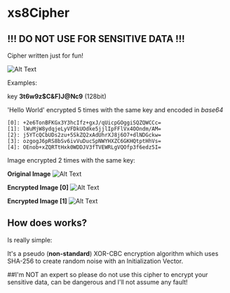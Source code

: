 # xs8Cipher
## **!!! DO NOT USE FOR SENSITIVE DATA !!!** 

Cipher written just for fun!


![Alt Text](https://i.imgur.com/Ltz4XvU.png)

Examples:

key **3t6w9z$C&F)J@Nc9** (128bit)

'Hello World' encrypted 5 times with the same key and encoded in *base64*

```
[0]: +2e6TonBFKGx3Y3hcIfz+gxJ/qUicpGOggiSQZQWCCc=
[1]: lWuMjW8ydqjeLyVFDkUOdke5jjlIpFFlVx4OOndm/AM=
[2}: j5YTcQCbUDs2zu+5SkZQ2xAdUhrXJ8j6O7+dlNDGckw=
[3]: ozgogJ6pRS8bSv6ivVuDucSpNWYHXZC6GKHQtptHhVs=
[4]: OEnob+xZQRTtHxk0WDDJV3fTVEWRLgVQOfp3f6edz5I=
```

Image encrypted 2 times with the same key:

**Original Image**
![Alt Text](https://www.lpi.org/sites/default/files/LPI-CODE_0.jpg)

**Encrypted Image [0]**
![Alt Text](https://i.imgur.com/w0UWMKp.png)

**Encrypted Image [1]**
![Alt Text](https://i.imgur.com/iifeENl.png)


## How does works?

Is really simple:

It's a pseudo (**non-standard**) XOR-CBC encryption algorithm which uses SHA-256 to create random noise with an Initialization Vector.

##I'm NOT an expert so please do not use this cipher to encrypt your sensitive data, can be dangerous and I'll not assume any fault!
